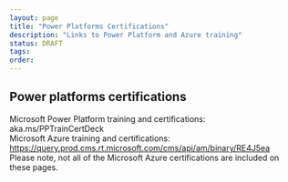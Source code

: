 ```yaml
---
layout: page
title: "Power Platforms Certifications"
description: "Links to Power Platform and Azure training"
status: DRAFT
tags:
order:
---
```

## Power platforms certifications  
  
Microsoft Power Platform training and certifications: aka.ms/PPTrainCertDeck  
Microsoft Azure training and certifications: https://query.prod.cms.rt.microsoft.com/cms/api/am/binary/RE4J5ea  
Please note, not all of the Microsoft Azure certifications are included on these pages.  
